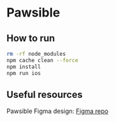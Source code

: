 # Pawsible

## How to run
```sh
rm -rf node_modules
npm cache clean --force
npm install
npm run ios
```

## Useful resources
Pawsible Figma design: [Figma repo](https://www.figma.com/design/fEfEo8Ly6L0ilPeU3Drs02/Pawsible-Design?node-id=78-3884&t=QrUGaLBvQqzWZbii-1)